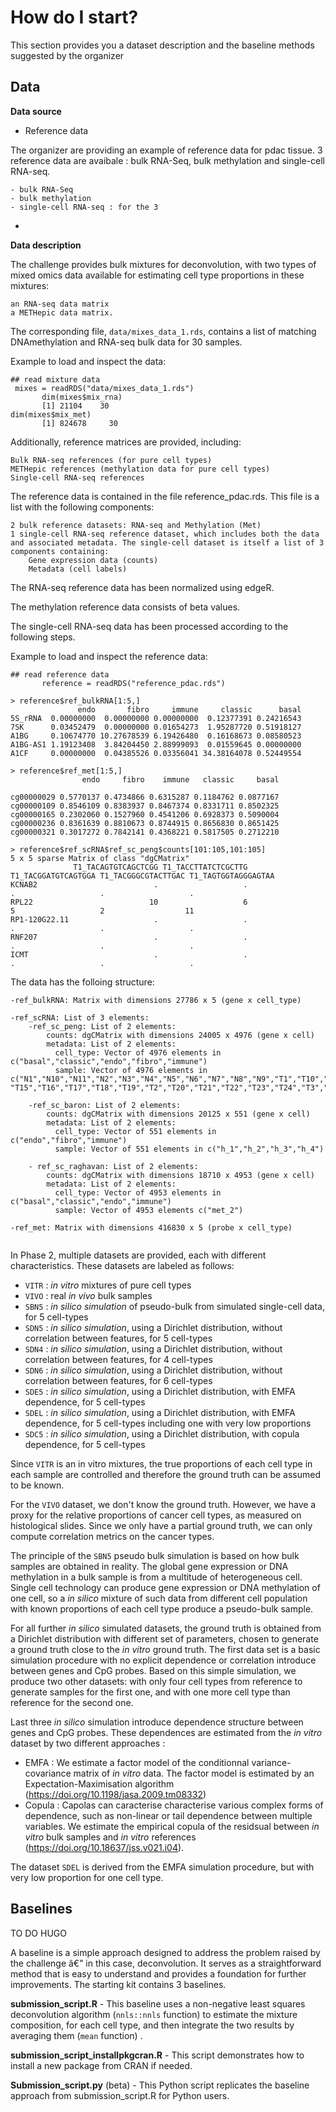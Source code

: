# How do I start?           
                           

This section provides you a dataset description and the baseline methods suggested by the organizer

                           
## Data   

**Data source**

- Reference data

The organizer are providing an example of reference data for pdac tissue. 3 reference data are avaibale : bulk RNA-Seq, bulk methylation and single-cell RNA-seq.

    - bulk RNA-Seq
    - bulk methylation
    - single-cell RNA-seq : for the 3 
- 

**Data description**

The challenge provides bulk mixtures for deconvolution, with two types of mixed omics data available for estimating cell type proportions in these mixtures:


    an RNA-seq data matrix
    a METHepic data matrix.

The corresponding file, `data/mixes_data_1.rds`, contains a list of matching DNAmethylation and RNA-seq bulk data for 30 samples.

Example to load and inspect the data:

```
## read mixture data
 mixes = readRDS("data/mixes_data_1.rds")
       dim(mixes$mix_rna)
       [1] 21104    30
dim(mixes$mix_met)
       [1] 824678     30
```
Additionally, reference matrices are provided, including:

    Bulk RNA-seq references (for pure cell types)
    METHepic references (methylation data for pure cell types)
    Single-cell RNA-seq references

The reference data is contained in the file reference_pdac.rds. This file is a list with the following components:

    2 bulk reference datasets: RNA-seq and Methylation (Met)
    1 single-cell RNA-seq reference dataset, which includes both the data and associated metadata. The single-cell dataset is itself a list of 3 components containing:
        Gene expression data (counts)
        Metadata (cell labels)

The RNA-seq reference data has been normalized using edgeR.

The methylation reference data consists of beta values.

The single-cell RNA-seq data has been processed according to the following steps.

Example to load and inspect the reference data:

```       
## read reference data
       reference = readRDS("reference_pdac.rds")

> reference$ref_bulkRNA[1:5,]
               endo       fibro     immune     classic      basal
5S_rRNA  0.00000000  0.00000000 0.00000000  0.12377391 0.24216543
7SK      0.03452479  0.00000000 0.01654273  1.95287720 0.51918127
A1BG     0.10674770 10.27678539 6.19426480  0.16168673 0.08580523
A1BG-AS1 1.19123408  3.84204450 2.88999093  0.01559645 0.00000000
A1CF     0.00000000  0.04385526 0.03356041 34.38164078 0.52449554

> reference$ref_met[1:5,]
                endo     fibro    immune   classic     basal

cg00000029 0.5770137 0.4734866 0.6315287 0.1184762 0.0877167
cg00000109 0.8546109 0.8383937 0.8467374 0.8331711 0.8502325
cg00000165 0.2302060 0.1527960 0.4541206 0.6928373 0.5090004
cg00000236 0.8361639 0.8810673 0.8744915 0.8656830 0.8651425
cg00000321 0.3017272 0.7842141 0.4368221 0.5817505 0.2712210

> reference$ref_scRNA$ref_sc_peng$counts[101:105,101:105]
5 x 5 sparse Matrix of class "dgCMatrix"
              T1_TACAGTGTCAGCTCGG T1_TACCTTATCTCGCTTG T1_TACGGATGTCAGTGGA T1_TACGGGCGTACTTGAC T1_TAGTGGTAGGGAGTAA
KCNAB2                          .                   .                   .                   .                   .
RPL22                          10                   6                   5                   2                  11
RP1-120G22.11                   .                   .                   .                   .                   .
RNF207                          .                   .                   .                   .                   .
ICMT                            .                   .                   .                   .                   .

```

The data has the folloing structure:
```
-ref_bulkRNA: Matrix with dimensions 27786 x 5 (gene x cell_type)

-ref_scRNA: List of 3 elements:
    -ref_sc_peng: List of 2 elements:
        counts: dgCMatrix with dimensions 24005 x 4976 (gene x cell)
        metadata: List of 2 elements:
          cell_type: Vector of 4976 elements in c("basal","classic","endo","fibro","immune")
          sample: Vector of 4976 elements in c("N1","N10","N11","N2","N3","N4","N5","N6","N7","N8","N9","T1","T10","T11","T12","T13","T14" "T15","T16","T17","T18","T19","T2","T20","T21","T22","T23","T24","T3","T4","T5","T6","T7","T8","T9")
    
    -ref_sc_baron: List of 2 elements:
        counts: dgCMatrix with dimensions 20125 x 551 (gene x cell) 
        metadata: List of 2 elements:
          cell_type: Vector of 551 elements in c("endo","fibro","immune")
          sample: Vector of 551 elements in c("h_1","h_2","h_3","h_4")
    
    - ref_sc_raghavan: List of 2 elements:
        counts: dgCMatrix with dimensions 18710 x 4953 (gene x cell)
        metadata: List of 2 elements:
          cell_type: Vector of 4953 elements in c("basal","classic","endo","immune")
          sample: Vector of 4953 elements c("met_2")
    
-ref_met: Matrix with dimensions 416830 x 5 (probe x cell_type)


```

In Phase 2, multiple datasets are provided, each with different characteristics. These datasets are labeled as follows:

- `VITR` : *in vitro* mixtures of pure cell types
- `VIVO` : real *in vivo* bulk samples
- `SBN5` : *in silico simulation* of pseudo-bulk from simulated single-cell data, for 5 cell-types
- `SDN5` : *in silico simulation*, using a Dirichlet distribution, without correlation between features, for 5 cell-types
- `SDN4` : *in silico simulation*, using a Dirichlet distribution, without correlation between features, for 4 cell-types
- `SDN6` : *in silico simulation*, using a Dirichlet distribution, without correlation between features, for 6 cell-types
- `SDE5` : *in silico simulation*, using a Dirichlet distribution, with EMFA dependence, for 5 cell-types
- `SDEL` : *in silico simulation*, using a Dirichlet distribution, with EMFA dependence, for 5 cell-types including one with very low proportions
- `SDC5` : *in silico simulation*, using a Dirichlet distribution, with copula dependence, for 5 cell-types


Since `VITR` is an in vitro mixtures, the true proportions of each cell type in each sample are controlled and therefore the ground truth can be assumed to be known.

For the `VIVO` dataset, we don't know the ground truth. However, we have a proxy for the relative proportions of cancer cell types, as measured on histological slides. Since we only have a partial ground truth, we can only compute correlation metrics on the cancer types.

The principle of the `SBN5` pseudo bulk simulation is based on how bulk samples are obtained in reality. The global gene expression or DNA methylation in a bulk sample is from a multitude of heterogeneous cell. Single cell technology can produce gene expression or DNA methylation of one cell, so a *in silico* mixture of such data from different cell population with known proportions of each cell type produce a pseudo-bulk sample.

For all further *in silico* simulated datasets, the ground truth is obtained from a Dirichlet distribution with different set of parameters, chosen to generate a ground truth close to the *in vitro* ground truth. The first data set is a basic simulation procedure with no explicit dependence or correlation introduce between genes and CpG probes. Based on this simple simulation, we produce two other datasets: with only four cell types from reference to generate samples for the first one, and with one more cell type than reference for the second one.

Last three *in silico* simulation introduce dependence structure between genes and CpG probes. These dependences are estimated from the *in vitro* dataset by two different approaches :

- EMFA : We estimate a factor model of the conditionnal variance-covariance matrix of *in vitro* data. The factor model is estimated by an Expectation-Maximisation algorithm (https://doi.org/10.1198/jasa.2009.tm08332)
- Copula : Capolas can caracterise characterise various complex forms of dependence, such as non-linear or tail dependence between multiple variables. We estimate the empirical copula of the residsual between *in vitro* bulk samples and *in vitro* references (https://doi.org/10.18637/jss.v021.i04).

The dataset `SDEL` is derived from the EMFA simulation procedure, but with very low proportion for one cell type.


## Baselines                 

TO DO HUGO

A baseline is a simple approach designed to address the problem raised by the challenge â€” in this case, deconvolution. It serves as a straightforward method that is easy to understand and provides a foundation for further improvements.
The starting kit contains 3 baselines.

**submission_script.R** - This baseline uses a non-negative least squares deconvolution algorithm (`nnls::nnls` function) to estimate the mixture composition, for each cell type, and then integrate the two results by averaging them (`mean` function) .

**submission_script_installpkgcran.R** - This script demonstrates how to install a new package from CRAN if needed.

**Submission_script.py** (beta) - This Python script replicates the baseline approach from submission_script.R for Python users. 
